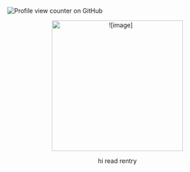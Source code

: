 ![Profile view counter on GitHub](https://komarev.com/ghpvc/?username=lemoniisyummy)
 <p align="center"> <img width="300" src="https://i.pinimg.com/736x/39/eb/9a/39eb9aede1571748e2ec46bf9c300b63.jpg"alt = ![image]>
 <p align="center"> hi read rentry 
